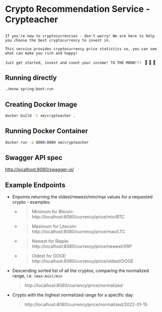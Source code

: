 # Crypto Recommendation Service - Crypteacher

##
`If you're new to cryptocurrencies - don't worry! We are here to help you choose the best cryptocurrency to invest in.`

`This service provides cryptocurrency price statistics so, you can see what can make you rich and happy!`

`Just get started, invest and count your income!
TO THE MOON!!! ` :rocket: :rocket: :rocket:

## Running directly

```sh
./mvnw spring-boot:run
```

## Creating Docker Image

```sh
docker build -t xm/crypteacher .
```

## Running Docker Container

```sh
docker run -p 8080:8080 xm/crypteacher
```

## Swagger API spec

[http://localhost:8080/swagger-ui/](http://localhost:8080/swagger-ui/)

## Example Endpoints

- Enpoints returning the oldest/newest/min/max values for a requested crypto - examples:
    - > Minimum for Bitcoin: http://localhost:8080/currency/price/min/BTC
    - > Maximum for Litecoin: http://localhost:8080/currency/price/max/LTC
    - > Newest for Ripple: http://localhost:8080/currency/price/newest/XRP
    - > Oldest for DOGE: http://localhost:8080/currency/price/oldest/DOGE

- Descending sorted list of all the cryptos, comparing the normalized range, i.e. `(max-min)/min`
  > http://localhost:8080/currency/price/normalized

- Crypto with the highest normalized range for a specific day:
  > http://localhost:8080/currency/price/normalized/2022-01-15